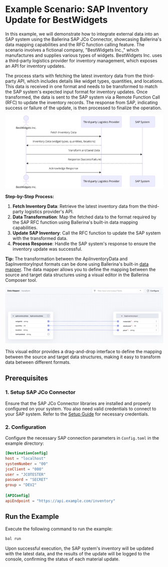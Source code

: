 # Example Scenario: SAP Inventory Update for BestWidgets

In this example, we will demonstrate how to integrate external data into an SAP system using the Ballerina SAP JCo
Connector, showcasing Ballerina's data mapping capabilities and the RFC function calling feature. The scenario involves
a fictional company, "BestWidgets Inc.," which manufactures and supplies various types of widgets. BestWidgets Inc. uses
a third-party logistics provider for inventory management, which exposes an API for inventory updates.

The process starts with fetching the latest inventory data from the third-party API, which includes details like widget
types, quantities, and locations. This data is received in one format and needs to be transformed to match the SAP
system's expected input format for inventory updates. Once transformed, the data is sent to the SAP system via a Remote
Function Call (RFC) to update the inventory records. The response from SAP, indicating success or failure of the update,
is then processed to finalize the operation.

![Overview](./resources/doc_images/diagram.png)

**Step-by-Step Process:**

1. **Fetch Inventory Data**: Retrieve the latest inventory data from the third-party logistics provider's API.
2. **Data Transformation**: Map the fetched data to the format required by the SAP RFC function using Ballerina's
   built-in data mapping capabilities.
3. **Update SAP Inventory**: Call the RFC function to update the SAP system with the transformed data.
4. **Process Response**: Handle the SAP system's response to ensure the inventory update was successful.

**Tip:** The transformation between the ApiInventoryData and SapInventoryInput formats can be done using Ballerina's
built-in [data mapper](https://ballerina.io/learn/vs-code-extension/implement-the-code/data-mapper/). The data mapper
allows you to define the mapping between the source and target data structures using a visual editor in the Ballerina
Composer tool.

![Data Mapper](./resources/doc_images/bal-data-mapper.png)

This visual editor provides a drag-and-drop interface to define the mapping between the source and target data
structures, making it easy to transform data between different formats.

## Prerequisites

### 1. Setup SAP JCo Connector

Ensure that the SAP JCo Connector libraries are installed and properly configured on your system. You also need valid
credentials to connect to your SAP system. Refer to the [Setup Guide](../../README.md) for necessary credentials.

### 2. Configuration

Configure the necessary SAP connection parameters in `Config.toml` in the example directory:

```toml
[DestinationConfig]
host = "localhost"
systemNumber = "00"
jcoClient = "000"
user = "JCOTESTER"
password = "SECRET"
group = "DEV2"

[APIConfig]
apiEndpoint = "https://api.example.com/inventory"


```

## Run the Example

Execute the following command to run the example:

```bash
bal run
```

Upon successful execution, the SAP system's inventory will be updated with the latest data, and the results of the
update will be logged to the console, confirming the status of each material update.